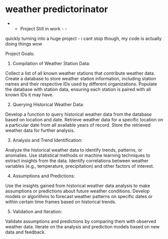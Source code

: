 # weather predictorinator

- - Project Still in work - -


quickly turning into a huge project - i cant stop though, my code is actually doing things wow

Project Goals:

1. Compilation of Weather Station Data:

Collect a list of all known weather stations that contribute weather data.
Create a database to store weather station information, including station names and their respective IDs used by different organizations.
Populate the database with station data, ensuring each station is paired with all known IDs it may have.

2. Querying Historical Weather Data:

Develop a function to query historical weather data from the database based on location and date.
Retrieve weather data for a specific location on a particular date from all available years of record.
Store the retrieved weather data for further analysis.

3. Analysis and Trend Identification:

Analyze the historical weather data to identify trends, patterns, or anomalies.
Use statistical methods or machine learning techniques to extract insights from the data.
Identify correlations between weather variables (e.g., temperature, precipitation) and other factors of interest.

4. Assumptions and Predictions:

Use the insights gained from historical weather data analysis to make assumptions or predictions about future weather conditions.
Develop models or algorithms to forecast weather patterns on specific dates or within certain time frames based on historical trends.

5. Validation and Iteration:

Validate assumptions and predictions by comparing them with observed weather data.
Iterate on the analysis and prediction models based on new data and feedback.
